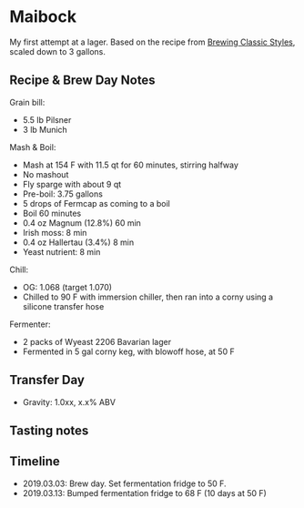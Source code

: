 # Maibock
My first attempt at a lager. Based on the recipe from [Brewing Classic Styles](http://www.amazon.com/Brewing-Classic-Styles-Winning-Recipes-ebook/dp/B002C1AJX8), scaled down to 3 gallons.

## Recipe & Brew Day Notes
Grain bill:
- 5.5 lb Pilsner
- 3 lb Munich

Mash & Boil:
- Mash at 154 F with 11.5 qt for 60 minutes, stirring halfway
- No mashout
- Fly sparge with about 9 qt
- Pre-boil: 3.75 gallons
- 5 drops of Fermcap as coming to a boil
- Boil 60 minutes
- 0.4 oz Magnum (12.8%) 60 min
- Irish moss: 8 min
- 0.4 oz Hallertau (3.4%) 8 min
- Yeast nutrient: 8 min

Chill:
- OG: 1.068 (target 1.070)
- Chilled to 90 F with immersion chiller, then ran into a corny using a silicone transfer hose

Fermenter:
- 2 packs of Wyeast 2206 Bavarian lager
- Fermented in 5 gal corny keg, with blowoff hose, at 50 F

## Transfer Day
- Gravity: 1.0xx, x.x% ABV

## Tasting notes

## Timeline
- 2019.03.03: Brew day. Set fermentation fridge to 50 F. 
- 2019.03.13: Bumped fermentation fridge to 68 F (10 days at 50 F)
